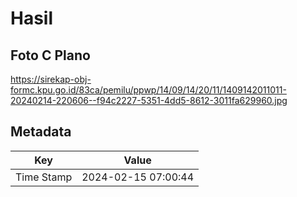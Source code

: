 # Hasil

## Foto C Plano

https://sirekap-obj-formc.kpu.go.id/83ca/pemilu/ppwp/14/09/14/20/11/1409142011011-20240214-220606--f94c2227-5351-4dd5-8612-3011fa629960.jpg


## Metadata

| Key        | Value               |
| ---------- | ------------------- |
| Time Stamp | 2024-02-15 07:00:44 |



